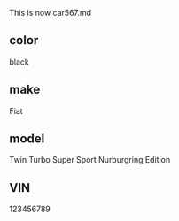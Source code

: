 This is now car567.md

## color
black

## make
Fiat

## model
Twin Turbo Super Sport Nurburgring Edition

## VIN
123456789
